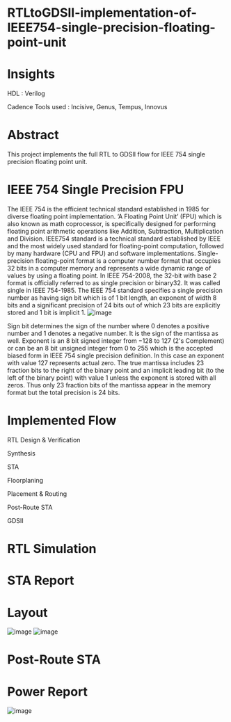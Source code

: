 # RTLtoGDSII-implementation-of-IEEE754-single-precision-floating-point-unit

# Insights

HDL : Verilog

Cadence Tools used : Incisive, Genus, Tempus, Innovus

# Abstract

This project implements the full RTL to GDSII flow for IEEE 754 single precision floating point unit.

# IEEE 754 Single Precision FPU
The IEEE 754 is the efficient technical standard established in 1985 for diverse floating point implementation. ‘A Floating Point Unit’ (FPU) which is also known as math coprocessor, is specifically designed for performing floating point arithmetic operations like Addition, Subtraction, Multiplication and Division. 
IEEE754 standard is a technical standard established by IEEE and the most widely used standard for floating-point computation, followed by many hardware (CPU and FPU) and software implementations. Single-precision floating-point format is a computer number format that occupies 32 bits in a computer memory and represents a wide dynamic range of values by using a floating point. In IEEE 754-2008, the 32-bit with base 2 format is officially referred to as single precision or binary32. It was called single in IEEE 754-1985. The IEEE 754 standard specifies a single precision number as having sign bit which is of 1 bit length, an exponent of width 8 bits and a significant precision of 24 bits out of which 23 bits are explicitly stored and 1 bit is implicit 1.
 ![image](https://user-images.githubusercontent.com/100372947/209524052-0085bb9d-123f-475e-8d70-d41f7efa02db.png)


Sign bit determines the sign of the number where 0 denotes a positive number and 1 denotes a negative number. It is the sign of the mantissa as well. Exponent is an 8 bit signed integer from −128 to 127 (2's Complement) or can be an 8 bit unsigned integer from 0 to 255 which is the accepted biased form in IEEE 754 single precision definition. In this case an exponent with value 127 represents actual zero. The true mantissa includes 23 fraction bits to the right of the binary point and an implicit leading bit (to the left of the binary point) with value 1 unless the exponent is stored with all zeros. Thus only 23 fraction bits of the mantissa appear in the memory format but the total precision is 24 bits.


# Implemented Flow

RTL Design & Verification

Synthesis

STA

Floorplaning

Placement & Routing

Post-Route STA

GDSII 


# RTL Simulation

# STA Report


# Layout
![image](https://user-images.githubusercontent.com/100372947/209524522-8a761eb7-9f2f-47eb-a7a3-ba1c00316063.png)
![image](https://user-images.githubusercontent.com/100372947/209524545-e83f27cf-7949-4408-947b-dc53197a34c5.png)

# Post-Route STA

# Power Report
![image](https://user-images.githubusercontent.com/100372947/209524838-3033f38d-2697-4766-9981-8d66dd797621.png)

